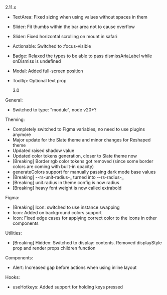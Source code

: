 2.11.x

- TextArea: Fixed sizing when using values without spaces in them
- Slider: Fit thumbs within the bar area not to cause overflow
- Slider: Fixed horizontal scrolling on mount in safari
- Actionable: Switched to :focus-visible
- Badge: Relaxed the types to be able to pass dismissAriaLabel while onDismiss is undefined
- Modal: Added full-screen position
- Tooltip: Optional text prop

  3.0

General:

- Switched to type: "module", node v20+?

Theming:

- Completely switched to Figma variables, no need to use plugins anymore
- Major update for the Slate theme and minor changes for Reshaped theme
- Updated raised shadow value
- Updated color tokens generation, closer to Slate theme now
- [Breaking] Border rgb color tokens got removed (since some border colors are coming with built-in opacity)
- generateColors support for manually passing dark mode base values
- [Breaking] --rs-unit-radius-_ turned into --rs-radius-_
- [Breaking] unit.radius in theme config is now radius
- [Breaking] heavy font weight is now called extrabold

Figma:

- [Breaking] Icon: switched to use instance swapping
- Icon: Added on background colors support
- Icon: Fixed edge cases for applying correct color to the icons in other components

Utilities:

- [Breaking] Hidden: Switched to display: contents. Removed displayStyle prop and render props children function

Components:

- Alert: Increased gap before actions when using inline layout

Hooks:

- useHotkeys: Added support for holding keys pressed
